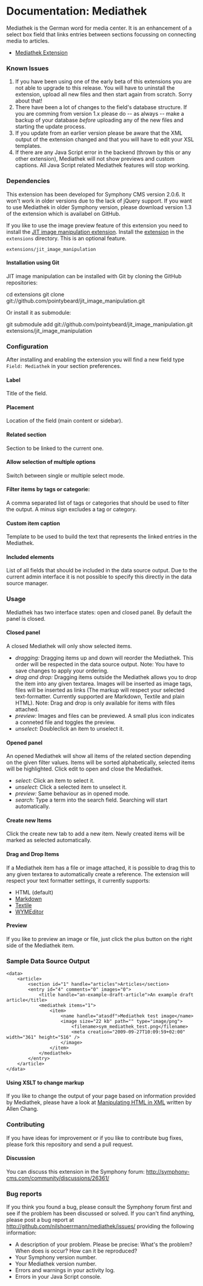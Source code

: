 # Documentation: Mediathek

Mediathek is the German word for media center. It is an enhancement of a select box field that links entries between sections focussing on connecting media to articles.

* [Mediathek Extension](http://github.com/nilshoerrmann/mediathek/)

### Known Issues

1. If you have been using one of the early beta of this extensions you are not able to upgrade to this release. You will have to uninstall the extension, upload all new files and then start again from scratch. Sorry about that!
2. There have been a lot of changes to the field's database structure. If you are comming from version 1.x please do -- as always -- make a backup of your database _before_ uploading any of the new files and starting the update process.
3. If you update from an earlier version please be aware that the XML output of the extension changed and that you will have to edit your XSL templates.
4. If there are any Java Script error in the backend (thrown by this or any other extension), Mediathek will not show previews and custom captions. All Java Script related Mediathek features will stop working.


### Dependencies

This extension has been developed for Symphony CMS version 2.0.6. It won't work in older versions due to the lack of jQuery support. If you want to use Mediathek in older Symphony version, please download version 1.3 of the extension which is availabel on GitHub.

If you like to use the image preview feature of this extension you need to install the [JIT image manipulation extension](http://github.com/pointybeard/jit_image_manipulation/). Install the [extension](http://github.com/pointybeard/jit_image_manipulation/) in the `extensions` directory. This is an optional feature.

    extensions/jit_image_manipulation

#### Installation using Git

JIT image manipulation can be installed with Git by cloning the GitHub repositories:

cd extensions
git clone git://github.com/pointybeard/jit_image_manipulation.git

Or install it as submodule:

git submodule add git://github.com/pointybeard/jit_image_manipulation.git extensions/jit_image_manipulation

      
### Configuration

After installing and enabling the extension you will find a new field type `Field: Mediathek` in your section preferences.

#### Label

Title of the field.

#### Placement

Location of the field (main content or sidebar).

#### Related section

Section to be linked to the current one.

#### Allow selection of multiple options

Switch between single or multiple select mode.

#### Filter items by tags or categorie:

A comma separated list of tags or categories that should be used to filter the output. A minus sign excludes a tag or category.

#### Custom item caption

Template to be used to build the text that represents the linked entries in the Mediathek.

#### Included elements

List of all fields that should be included in the data source output. Due to the current admin interface it is not possible to specify this directly in the data source manager.


### Usage

Mediathek has two interface states: open and closed panel. By default the panel is closed.

#### Closed panel

A closed Mediathek will only show selected items.

- *dragging:* Dragging items up and down will reorder the Mediathek. This order will be respected in the data source output. Note: You have to save changes to apply your ordering.
- *drag and drop:* Dragging items outside the Mediathek allows you to drop the item into any given textarea. Images will be inserted as image tags, files will be inserted as links (The markup will respect your selected text-formatter. Currently supported are Markdown, Textile and plain HTML). Note: Drag and drop is only available for items with files attached.
- *preview:* Images and files can be previewed. A small plus icon indicates a conneted file and toggles the preview. 
- *unselect:* Doubleclick an item to unselect it.

#### Opened panel

An opened Mediathek will show all items of the related section depending on the given filter values. Items will be sorted alphabetically, selected items will be highlighted. Click edit to open and close the Mediathek.

- *select:* Click an item to select it.
- *unselect:* Click a selected item to unselect it.
- *preview:* Same behaviour as in opened mode.
- *search:* Type a term into the search field. Searching will start automatically.

#### Create new Items

Click the create new tab to add a new item. Newly created items will be marked as selected automatically.

#### Drag and Drop Items

If a Mediathek item has a file or image attached, it is possible to drag this to any given textarea to automatically create a reference. The extension will respect your text formatter settings, it currently supports:

- HTML (default)
- [Markdown](http://github.com/pointybeard/markdown/)
- [Textile](http://github.com/rowan-lewis/textileplusformatter/)
- [WYMEditor](http://github.com/nilshoerrmann/wymeditor/)

#### Preview

If you like to preview an image or file, just click the plus button on the right side of the Mediathek item.


### Sample Data Source Output

	<data>
	    <article>
	        <section id="1" handle="articles">Articles</section>
	        <entry id="4" comments="0" images="0">
	            <title handle="an-example-draft-article">An example draft article</title>
	            <mediathek items="1">
	                <item>
	                    <name handle="atasdf">Mediathek test image</name>
	                    <image size="22 kb" path="" type="image/png">
	                        <filename>sym_mediathek_test.png</filename>
	                        <meta creation="2009-09-27T10:09:59+02:00" width="361" height="516" />
	                    </image>
	                </item>
	            </mediathek>
	        </entry>
	    </article>
	</data>

#### Using XSLT to change markup

If you like to change the output of your page based on information provided by Mediathek, please have a look at [Manipulating HTML in XML](http://chaoticpattern.com/article/manipulating-html-in-xml/) written by Allen Chang.


### Contributing

If you have ideas for improvement or if you like to contribute bug fixes, please fork this repository and send a pull request.

#### Discussion

You can discuss this extension in the Symphony forum: <http://symphony-cms.com/community/discussions/26361/>


### Bug reports

If you think you found a bug, please consult the Symphony forum first and see if the problem has been discussed or solved. If you can't find anything, please post a bug report at <http://github.com/nilshoerrmann/mediathek/issues/> providing the following information:

- A description of your problem. Please be precise: What's the problem? When does is occur? How can it be reproduced?
- Your Symphony version number.
- Your Mediathek version number.
- Errors and warnings in your activity log.
- Errors in your Java Script console.
